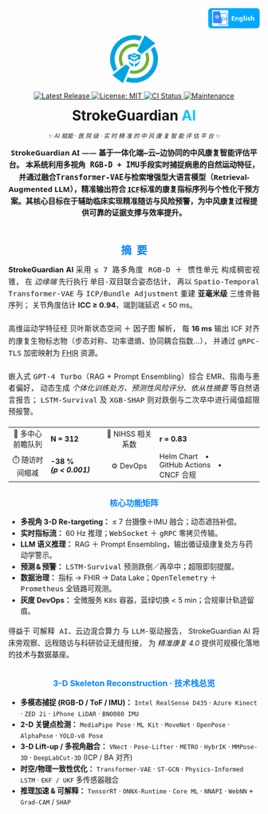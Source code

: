 <!-- 
════════════════════════════════════════════════════════════
  StrokeGuardian AI · README Hero (single-logo | fully-polished)
═════════════════════════════════════════════════════════════════
-->

<!-- ——— Language Switch (top-right) ——— -->
<!-- ========= Language Switch ========= -->
<p align="right" style="margin-top:0;">
  <a href="README.zh-CN.md"
     title="Switch to Simplified Chinese"
     style="
       display:inline-flex;
       align-items:center;
       gap:6px;
       padding:4px 10px 4px 8px;
       font:600 13px/1 'Segoe UI',Roboto,'Helvetica Neue',Arial,sans-serif;
       color:#fff;
       background:#00a9ff;
       border-radius:6px;
       text-decoration:none;
       box-shadow:0 1px 2px rgba(0,0,0,.15);
     ">
    <img src="docs/assets/lang-en.png" alt="🌐" width="32" height="32">
    English
  </a>
</p>

<!-- ——— Logo ——— -->
<p align="center">
  <img src="docs/logo.png" width="96" height="96" alt="StrokeGuardian AI Logo"/>
</p>

<!-- ——— Badge Row ——— -->
<p align="center">

  <!-- Release -->
  <a href="https://github.com/YourOrg/StrokeGuardianAI/releases" title="Latest stable release">
    <img
      alt="Latest Release"
      src="https://img.shields.io/github/v/release/YourOrg/StrokeGuardianAI?label=Release&labelColor=0084ff&color=00c7ff&style=flat-square">
  </a>

  <!-- License -->
  <a href="https://github.com/YourOrg/StrokeGuardianAI/blob/main/LICENSE" title="MIT License">
    <img
      alt="License: MIT"
      src="https://img.shields.io/github/license/YourOrg/StrokeGuardianAI?label=License&labelColor=0084ff&color=00c7ff&style=flat-square">
  </a>

  <!-- CI -->
  <a href="https://github.com/YourOrg/StrokeGuardianAI/actions/workflows/ci.yml" title="Continuous Integration status">
    <img
      alt="CI Status"
      src="https://img.shields.io/github/actions/workflow/status/YourOrg/StrokeGuardianAI/ci.yml?branch=main&label=CI&labelColor=0084ff&color=00c7ff&style=flat-square">
  </a>

  <!-- Maintenance -->
  <a href="https://github.com/YourOrg/StrokeGuardianAI/graphs/commit-activity" title="Commit activity (past 12 months)">
    <img
      alt="Maintenance"
      src="https://img.shields.io/badge/maintenance-yes-00c7ff?labelColor=0084ff&style=flat-square">
  </a>

</p>

<!-- ——— Title & Tagline ——— -->
<h1 align="center" style="margin:0.4em 0 0.2em 0;">
  StrokeGuardian&nbsp;<span style="color:#00c7ff;">AI</span>
</h1>

<p align="center">
  <i><small>✨ AI 赋能 · 医 院 级 · 实 时 精 准 的 中 风 康 复 智 能 评 估 平 台 ✨</small></i>
</p>

<!-- ——— Elevator Pitch ——— -->
<div align="center" style="max-width:760px;margin-top:1em;font:600 15px/1.56 'Segoe UI',Roboto,'Helvetica Neue',Arial,sans-serif;"> 
  <strong>StrokeGuardian AI</strong>
  —— 基于一体化<kbd>端—云—边</kbd>协同的中风康复智能评估平台。 本系统利用<kbd>多视角 RGB-D + IMU</kbd>手段实时捕捉病患的自然运动特征，并通过融合<kbd>Transformer-VAE</kbd>与<kbd>检索增强型大语言模型</kbd>（Retrieval-Augmented LLM），精准输出符合 
  <abbr title="International Classification of Functioning, Disability and Health">ICF</abbr>标准的康复指标序列与个性化干预方案。其核心目标在于辅助临床实现精准随访与风险预警，为中风康复过程提供可靠的证据支撑与效率提升。 
</div>

<!-- ———  A B S T R A C T  ——— -->
<h2 id="摘要" align="center" style="margin:2.2em 0 0.7em;color:#0084ff;">摘 要</h2>

<p style="text-align:justify;font-size:14.6px;line-height:1.58;">
  <strong>StrokeGuardian AI</strong> 采用 <kbd>≤ 7 路多角度 RGB-D ＋ 惯性单元</kbd> 构成稠密视锥，
  在 <em>边缘端</em> 先行执行 <kbd>单目-双目联合姿态估计</kbd>，
  再以 <kbd>Spatio-Temporal Transformer-VAE</kbd> 与 <kbd>ICP/Bundle&nbsp;Adjustment</kbd>
  重建 <b>亚毫米级</b> 三维骨骼序列；
  关节角度估计 <strong>ICC ≥ 0.94</strong>，端到端延迟 &lt; 50 ms。
  <br><br>
  高维运动学特征经 <kbd>贝叶斯状态空间</kbd> ＋ <kbd>因子图</kbd> 解析，
  每 <strong>16 ms</strong> 输出 ICF 对齐的康复生物标志物（步态对称、功率谱熵、协同耦合指数…），
  并通过 <kbd>gRPC-TLS</kbd> 加密映射为
  <abbr title="HL7 Fast Healthcare Interoperability Resources">FHIR</abbr> 资源。
  <br><br>
  嵌入式 <kbd>GPT-4 Turbo</kbd>（RAG + Prompt Ensembling）综合 EMR、指南与患者偏好，
  动态生成 <em>个体化训练处方、预测性风险评分、依从性摘要</em> 等自然语言报告；
  <kbd>LSTM-Survival</kbd> 及 <kbd>XGB-SHAP</kbd>
  则对跌倒与二次卒中进行阈值超限预报警。
</p>

<!-- ———  Key Metrics  ——— -->
<table align="center" style="margin:1.3em auto;font-size:14.5px;">
  <tr>
    <td align="center">👥&nbsp;多中心前瞻队列</td><td><b>N&nbsp;=&nbsp;312</b></td>
    <td align="center">🔗&nbsp;NIHSS&nbsp;相关系数</td><td><b>r&nbsp;=&nbsp;0.83</b></td>
  </tr>
  <tr>
    <td align="center">⏱️&nbsp;随访时间缩减</td><td><b>-38 % <i>(p&nbsp;&lt;&nbsp;0.001)</i></b></td>
    <td align="center">⚙️&nbsp;DevOps</td><td>Helm&nbsp;Chart • GitHub&nbsp;Actions • CNCF&nbsp;合规</td>
  </tr>
</table>

<!-- ———  Feature Matrix  ——— -->
<h3 align="center" style="color:#0084ff;margin-top:1.8em;">核心功能矩阵</h3>
<ul style="max-width:760px;margin:0 auto;font-size:14.4px;line-height:1.55;">
  <li><b>多视角 3-D Re-targeting：</b> ≤ 7 台摄像＋IMU 融合；动态遮挡补偿。</li>
  <li><b>实时指标流：</b> 60 Hz 推理；<kbd>WebSocket</kbd> ＋ <kbd>gRPC</kbd> 零拷贝传输。</li>
  <li><b>LLM 语义推理：</b> RAG ＋ Prompt Ensembling，输出循证级康复处方与药动学警示。</li>
  <li><b>预测 & 预警：</b> <kbd>LSTM-Survival</kbd> 预测跌倒／再卒中；超限即刻提醒。</li>
  <li><b>数据治理：</b> 指标 → FHIR → Data Lake；<kbd>OpenTelemetry</kbd> ＋ <kbd>Prometheus</kbd> 全链路可观测。</li>
  <li><b>灰度 DevOps：</b> 全微服务 <kbd>K8s</kbd> 容器，蓝绿切换 &lt; 5 min；合规审计轨迹留痕。</li>
</ul>

<p style="text-align:justify;margin-top:1.15em;font-size:14.5px;line-height:1.6;">
  得益于 <kbd>可解释 AI</kbd>、<kbd>云边混合算力</kbd> 与 <kbd>LLM-驱动报告</kbd>，
  StrokeGuardian AI 将床旁观察、远程随访与科研验证无缝衔接，
  为 <em>精准康复 4.0</em> 提供可规模化落地的技术与数据基座。
</p>

<!-- ——— 3-D Skeleton Tech Stack ——— -->
<h3 align="center" style="color:#0084ff;margin-top:2em;">3-D Skeleton Reconstruction · 技术栈总览</h3>
<ul style="max-width:760px;margin:0 auto;font-size:14.3px;line-height:1.55;">
  <!-- ❶ 捕捉层 -->
  <li><b>多模态捕捉 (RGB-D / ToF / IMU)：</b>
      <code>Intel RealSense D435</code> · <code>Azure Kinect</code> · <code>ZED 2i</code> ·
      <code>iPhone LiDAR</code> · <code>BNO080 IMU</code></li>
  <!-- ❷ 姿态估计 -->
  <li><b>2-D 关键点检测：</b>
      <code>MediaPipe Pose</code> · <code>ML Kit</code> · <code>MoveNet</code> · <code>OpenPose</code> ·
      <code>AlphaPose</code> · <code>YOLO-v8 Pose</code></li>
  <!-- ❸ 3-D Lift-up -->
  <li><b>3-D Lift-up / 多视角融合：</b>
      <code>VNect</code> · <code>Pose-Lifter</code> · <code>METRO</code> · <code>HybrIK</code> ·
      <code>MMPose-3D</code> · <code>DeepLabCut-3D</code> (ICP / BA 对齐)</li>
  <!-- ❹ 时空优化 -->
  <li><b>时空/物理一致性优化：</b>
      <code>Transformer-VAE</code> · <code>ST-GCN</code> · <code>Physics-Informed LSTM</code> ·
      <code>EKF / UKF</code> 多传感器融合</li>
  <!-- ❺ 推理加速 -->
  <li><b>推理加速 &amp; 可解释：</b>
      <code>TensorRT</code> · <code>ONNX-Runtime</code> · <code>Core ML</code> ·
      <code>NNAPI</code> · <code>WebNN</code> + <code>Grad-CAM</code> / <code>SHAP</code></li>
</ul>

